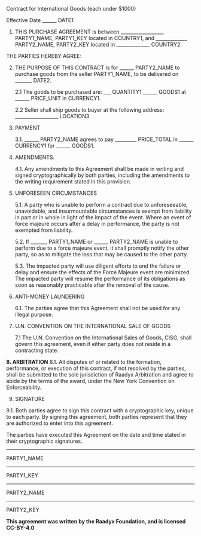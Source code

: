 Contract for International Goods  (each under $1000)

Effective Date ______ DATE1

1. THIS PURCHASE AGREEMENT is between __________________ PARTY1_NAME, PARTY1_KEY located in COUNTRY1, and _____________ PARTY2_NAME, PARTY2_KEY located in ______________ COUNTRY2.

THE PARTIES HEREBY AGREE:

2. THE PURPOSE OF THIS CONTRACT is for ______ PARTY2_NAME to purchase goods from the seller PARTY1_NAME, to be delivered on _______ DATE2.

   2.1 The goods to be purchased are: ___ QUANTITY1 ______ GOODS1 at ______ PRICE_UNIT in CURRENCY1.

    2.2 Seller shall ship goods to buyer at the following address: __________________ LOCATION3

3. PAYMENT

    3.1. ______ PARTY2_NAME agrees to pay _________ PRICE_TOTAL in ______ CURRENCY1 for ______ GOODS1.

4. AMENDMENTS.

    4.1. Any amendments to this Agreement shall be made in writing and signed cryptographically by both parties, including the amendments to the writing requirement stated in this provision.

5. UNFORESEEN CIRCUMSTANCES

      5.1. A party who is unable to perform a contract due to unforeseeable, unavoidable, and insurmountable circumstances is exempt from liability in part or in whole in light of the impact of the event. Where an event of force majeure occurs after a delay in performance, the party is not exempted from liability.

      5.2. If _______ PARTY1_NAME or ______ PARTY2_NAME  is unable to perform due to a force majeure event, it shall promptly notify the other party, so as to mitigate the loss that may be caused to the other party.

      5.3. The impacted party will use diligent efforts to end the failure or delay and ensure the effects of the Force Majeure event are minimized. The impacted party will resume the performance of its obligations as soon as reasonably practicable after the removal of the cause.

6. ANTI-MONEY LAUNDERING

      6.1. The parties agree that this Agreement shall not be used for any illegal purpose.

7. U.N. CONVENTION ON THE INTERNATIONAL SALE OF GOODS

      7.1 The U.N. Convention on the International Sales of Goods, CISG, shall govern this agreement, even if either party does not reside in a contracting state.

**8. ARBITRATION**
      8.1. All disputes of or related to the formation, performance, or execution of this contract, if not resolved by the parties, shall be submitted to the sole jurisdiction of Raadyx Arbitration and agree to abide by the terms of the award, under the New York Convention on Enforceability.

9. SIGNATURE

  9.1. Both parties agree to sign this contract with a cryptographic key, unique to each party. By signing this agreement, both parties represent that they are authorized to enter into this agreement.

The parties have executed this Agreement on the date and time stated in their cryptographic signatures.

______________________
PARTY1_NAME
______________________
PARTY1_KEY


______________________
PARTY2_NAME
______________________
PARTY2_KEY


__This agreement was written by the Raadyx Foundation, and is licensed CC-BY-4.0__

